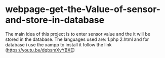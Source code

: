 # webpage-get-the-Value-of-sensor-and-store-in-database
The main idea of this project is to enter sensor value and the  it will be stored in the database.
The languages used are:
1.php 
2.html
and for database i use the xampp to install it follow the link (https://youtu.be/dqbsmXvYBXE)

